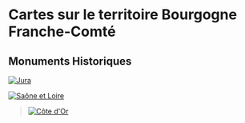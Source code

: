 # Cartes sur le territoire Bourgogne Franche-Comté


## Monuments Historiques

[![Jura](https://upload.wikimedia.org/wikipedia/fr/0/01/Jura_%2839%29_logo_2015.svg)](https://Jibou4.github.io/QGIS_JV_MH_39/)

[![Saône et Loire](https://upload.wikimedia.org/wikipedia/fr/f/f6/Logo_Sa%C3%B4ne_Loire.svg)](https://Jibou4.github.io/QGIS_JV_MH_71/)

>[![Côte d'Or](https://www.cotedor.fr/sites/cotedor/files/styles/head/public/media/images/2018/06/logo_CD_CotedOr_couleur.jpg)](https://Jibou4.github.io/QGIS_JV_MH_21/)
